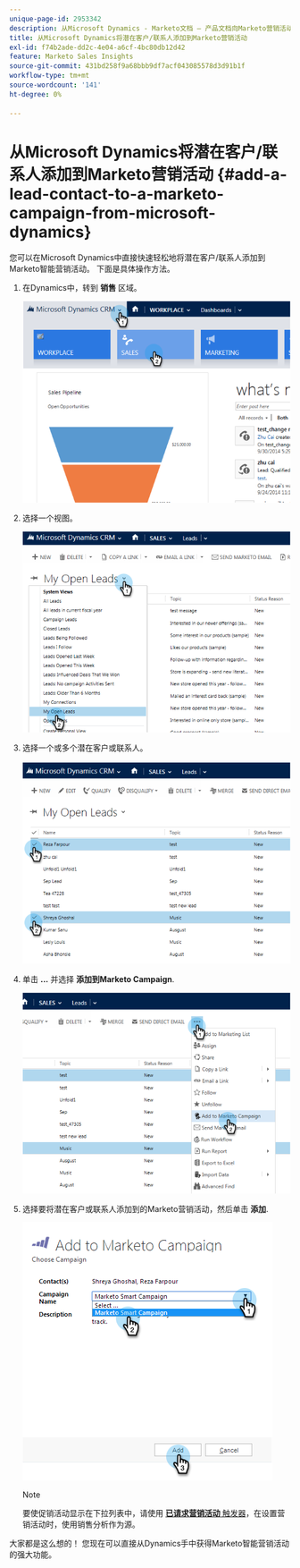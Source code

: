 ```yaml
---
unique-page-id: 2953342
description: 从Microsoft Dynamics - Marketo文档 — 产品文档向Marketo营销活动添加潜在客户/联系人
title: 从Microsoft Dynamics将潜在客户/联系人添加到Marketo营销活动
exl-id: f74b2ade-dd2c-4e04-a6cf-4bc80db12d42
feature: Marketo Sales Insights
source-git-commit: 431bd258f9a68bbb9df7acf043085578d3d91b1f
workflow-type: tm+mt
source-wordcount: '141'
ht-degree: 0%

---
```


# 从Microsoft Dynamics将潜在客户/联系人添加到Marketo营销活动 {#add-a-lead-contact-to-a-marketo-campaign-from-microsoft-dynamics}

您可以在Microsoft Dynamics中直接快速轻松地将潜在客户/联系人添加到Marketo智能营销活动。 下面是具体操作方法。

1. 在Dynamics中，转到 **销售** 区域。

   ![](assets/image2014-10-20-12-3a9-3a56.png)

1. 选择一个视图。

   ![](assets/image2014-10-20-12-3a10-3a6.png)

1. 选择一个或多个潜在客户或联系人。

   ![](assets/image2014-10-20-12-3a10-3a19.png)

1. 单击 **...** 并选择 **添加到Marketo Campaign**.

   ![](assets/image2014-10-20-12-3a10-3a31.png)

1. 选择要将潜在客户或联系人添加到的Marketo营销活动，然后单击 **添加**.

   ![](assets/image2014-10-20-12-3a10-3a42.png)

   >[!NOTE]
   >
   >要使促销活动显示在下拉列表中，请使用  [**已请求营销活动** 触发器](/help/marketo/product-docs/core-marketo-concepts/smart-campaigns/using-smart-campaigns/setting-up-a-trigger-smart-campaign-for-sales-using-campaign-is-requested.md)，在设置营销活动时，使用销售分析作为源。

大家都是这么想的！ 您现在可以直接从Dynamics手中获得Marketo智能营销活动的强大功能。
